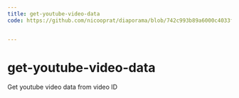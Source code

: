 ```yaml
---
title: get-youtube-video-data
code: https://github.com/nicooprat/diaporama/blob/742c993b89a6000c4033f0752db7dc14fafad9a7/src/lambda/video.js


---
```


# get-youtube-video-data

Get youtube video data from video ID
